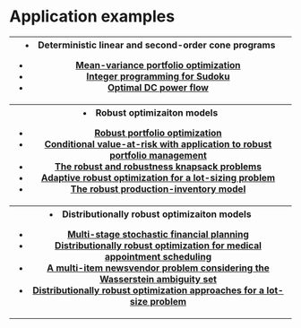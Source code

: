 <script src="https://cdn.mathjax.org/mathjax/latest/MathJax.js?config=TeX-AMS-MML_HTMLorMML" type="text/javascript"></script>

# Application examples

<table>
<th><toc>
<li> Deterministic linear and second-order cone programs</li>
<ul class="a">
  <li> <a href="example_mv_portfolio">Mean-variance portfolio optimization</a> </li>
  <li> <a href="example_sudoku">Integer programming for Sudoku</a> </li>
  <li> <a href="example_opf">Optimal DC power flow</a> </li>
</ul>
</toc></th>

<tr><th><toc>
<li> Robust optimizaiton models </li>
<ul class="a">
  <li> <a href="example_ro_portfolio">Robust portfolio optimization </a></li>
  <li> <a href="example_ro_cvar_portfolio">Conditional value-at-risk with application to robust portfolio management </a></li>
  <li> <a href="example_ro_knapsack">The robust and robustness knapsack problems </a></li>
  <li> <a href="example_ls">Adaptive robust optimization for a lot-sizing problem </a></li>
  <li> <a href="example_ro_inv">The robust production-inventory model </a></li>
</ul>
</toc></th></tr>

<tr><th><toc>
<li> Distributionally robust optimizaiton models </li>
<ul class="a">
  <li> <a href="example_dro_finpl">Multi-stage stochastic financial planning </a></li>
  <li> <a href="example_dro_mas">Distributionally robust optimization for medical appointment scheduling </a></li>
  <li> <a href="example_dro_nv">A multi-item newsvendor problem considering the Wasserstein ambiguity set </a></li>
  <li> <a href="example_dro_ls">Distributionally robust optimization approaches for a lot-size problem </a></li>
</ul>
</toc></th></tr>
</table>
